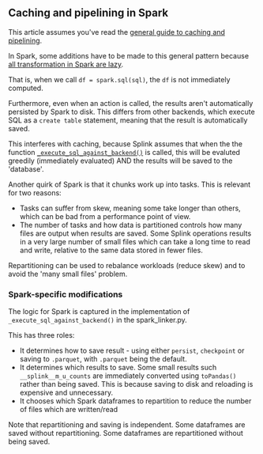 ## Caching and pipelining in Spark

This article assumes you've read the [general guide to caching and pipelining](https://moj-analytical-services.github.io/splink/dev_guides/caching.html).

In Spark, some additions have to be made to this general pattern because [all transformation in Spark are lazy](https://spark.apache.org/docs/latest/rdd-programming-guide.html#rdd-operations).

That is, when we call `df = spark.sql(sql)`, the `df` is not immediately computed.

Furthermore, even when an action is called, the results aren't automatically persisted by Spark to disk. This differs from other backends, which execute SQL as a `create table` statement, meaning that the result is automatically saved.

This interferes with caching, because Splink assumes that when the the function [`_execute_sql_against_backend()`](https://github.com/moj-analytical-services/splink/blob/cfd29be07ba709403764215e029f395725548b0f/splink/linker.py#L370) is called, this will be evaluted greedily (immediately evaluated) AND the results will be saved to the 'database'.

Another quirk of Spark is that it chunks work up into tasks. This is relevant for two reasons:

- Tasks can suffer from skew, meaning some take longer than others, which can be bad from a performance point of view.
- The number of tasks and how data is partitioned controls how many files are output when results are saved. Some Splink operations results in a very large number of small files which can take a long time to read and write, relative to the same data stored in fewer files.

Repartitioning can be used to rebalance workloads (reduce skew) and to avoid the 'many small files' problem.

### Spark-specific modifications

The logic for Spark is captured in the implementation of `_execute_sql_against_backend()` in the spark_linker.py.

This has three roles:

- It determines how to save result - using either `persist`, `checkpoint` or saving to `.parquet`, with `.parquet` being the default.
- It determines which results to save. Some small results such `__splink__m_u_counts` are immediately converted using `toPandas()` rather than being saved. This is because saving to disk and reloading is expensive and unnecessary.
- It chooses which Spark dataframes to repartition to reduce the number of files which are written/read

Note that repartitioning and saving is independent. Some dataframes are saved without repartitioning. Some dataframes are repartitioned without being saved.
